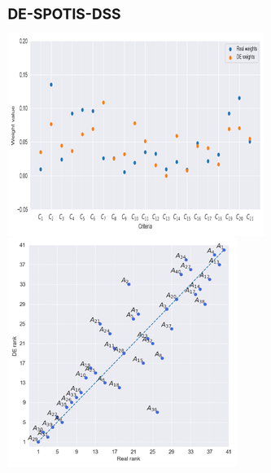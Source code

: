 # DE-SPOTIS-DSS
<img src="https://github.com/energyinpython/DE-SPOTIS-DSS/blob/main/animations/weights_gif.gif" width="800" height="400">
<img src="https://github.com/energyinpython/DE-SPOTIS-DSS/blob/main/animations/rankings_gif.gif" width="450" height="450">
